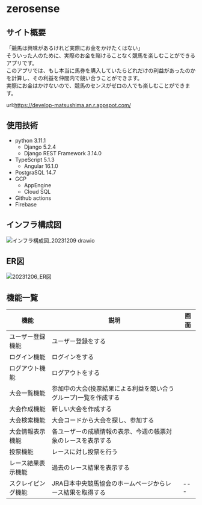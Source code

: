 # zerosense
## サイト概要

「競馬は興味があるけれど実際にお金をかけたくはない」<br>
そういった人のために、実際のお金を賭けることなく競馬を楽しむことができるアプリです。<br>
このアプリでは、もし本当に馬券を購入していたらどれだけの利益があったのかを計算し、その利益を仲間内で競い合うことができます。<br>
実際にお金はかけないので、競馬のセンスがゼロの人でも楽しむことができます。


url:https://develop-matsushima.an.r.appspot.com/

## 使用技術
- python 3.11.1
  - Django 5.2.4
  - Django REST Framework 3.14.0
- TypeScript 5.1.3
  - Angular 16.1.0
- PostgraSQL 14.7
- GCP
  - AppEngine
  - Cloud SQL
- Github actions
- Firebase
## インフラ構成図

![インフラ構成図_20231209 drawio](https://github.com/Kengo106/zerosense/assets/131678198/da78d697-a11a-475e-86a7-b5dcaf93c1d0)


## ER図

![20231206_ER図](https://github.com/Kengo106/zerosense/assets/131678198/29443331-19ca-4f19-a4ac-b33c991bcdb7)

## 機能一覧
| 機能   |     説明      | 画面 |
| --- | ----------- | ------- |
| ユーザー登録機能   | ユーザー登録をする |       |
| ログイン機能    |ログインをする |     |
| ログアウト機能   | ログアウトをする |     |
| 大会一覧機能   |参加中の大会(投票結果による利益を競い合うグループ)一覧を作成する |    |
| 大会作成機能   |新しい大会を作成する |    |
| 大会検索機能   |大会コードから大会を探し、参加する |    |
| 大会情報表示機能   | 各ユーザーの成績情報の表示、今週の帳票対象のレースを表示する|    |
| 投票機能   | レースに対し投票を行う|    |
| レース結果表示機能   | 過去のレース結果を表示する||
| スクレイピング機能   | JRA日本中央競馬協会のホームページからレース結果を取得する|---|


